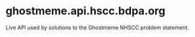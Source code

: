 # ghostmeme.api.hscc.bdpa.org
Live API used by solutions to the Ghostmeme NHSCC problem statement. 
